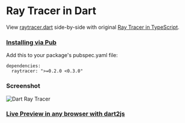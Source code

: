Ray Tracer in Dart
==================

View [raytracer.dart](https://github.com/dartist/raytracer/blob/master/lib/raytracer.dart)
side-by-side with original [Ray Tracer in TypeScript](https://gist.github.com/mythz/3817303).

### [Installing via Pub](http://pub.dartlang.org/packages/raytracer)

Add this to your package's pubspec.yaml file:

	dependencies:
	  raytracer: ">=0.2.0 <0.3.0"
    
### Screenshot

![Dart Ray Tracer](https://f.cloud.github.com/assets/89361/641026/106774d4-d31e-11e2-8da6-d52131cde824.png)

### [Live Preview in any browser with dart2js](http://dartist.github.io/raytracer/)
